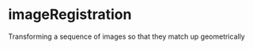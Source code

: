 imageRegistration
=================

Transforming a sequence of images so that they match up geometrically
